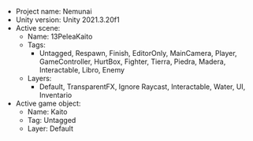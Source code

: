 <!-- UNITY CODE ASSIST INSTRUCTIONS START -->
- Project name: Nemunai
- Unity version: Unity 2021.3.20f1
- Active scene:
  - Name: 13PeleaKaito
  - Tags:
    - Untagged, Respawn, Finish, EditorOnly, MainCamera, Player, GameController, HurtBox, Fighter, Tierra, Piedra, Madera, Interactable, Libro, Enemy
  - Layers:
    - Default, TransparentFX, Ignore Raycast, Interactable, Water, UI, Inventario
- Active game object:
  - Name: Kaito
  - Tag: Untagged
  - Layer: Default
<!-- UNITY CODE ASSIST INSTRUCTIONS END -->